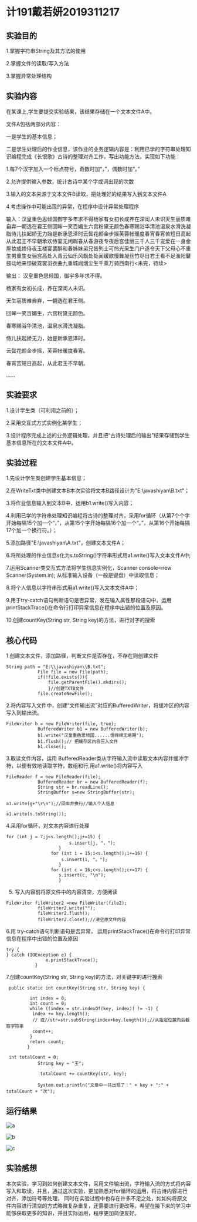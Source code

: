 # 计191戴若妍2019311217

## 实验目的

1.掌握字符串String及其方法的使用

2.掌握文件的读取/写入方法

3.掌握异常处理结构

## 实验内容

在某课上,学生要提交实验结果，该结果存储在一个文本文件A中。

文件A包括两部分内容：

一是学生的基本信息；

二是学生处理后的作业信息，该作业的业务逻辑内容是：利用已学的字符串处理知识编程完成《长恨歌》古诗的整理对齐工作，写出功能方法，实现如下功能：

1.每7个汉字加入一个标点符号，奇数时加“，”，偶数时加“。”

2.允许提供输入参数，统计古诗中某个字或词出现的次数

3.输入的文本来源于文本文件B读取，把处理好的结果写入到文本文件A

4.考虑操作中可能出现的异常，在程序中设计异常处理程序

输入：汉皇重色思倾国御宇多年求不得杨家有女初长成养在深闺人未识天生丽质难自弃一朝选在君王侧回眸一笑百媚生六宫粉黛无颜色春寒赐浴华清池温泉水滑洗凝脂侍儿扶起娇无力始是新承恩泽时云鬓花颜金步摇芙蓉帐暖度春宵春宵苦短日高起从此君王不早朝承欢侍宴无闲暇春从春游夜专夜后宫佳丽三千人三千宠爱在一身金屋妆成娇侍夜玉楼宴罢醉和春姊妹弟兄皆列士可怜光采生门户遂令天下父母心不重生男重生女骊宫高处入青云仙乐风飘处处闻缓歌慢舞凝丝竹尽日君王看不足渔阳鼙鼓动地来惊破霓裳羽衣曲九重城阙烟尘生千乘万骑西南行<未完，待续>

输出：
汉皇重色思倾国，御宇多年求不得。

杨家有女初长成，养在深闺人未识。

天生丽质难自弃，一朝选在君王侧。

回眸一笑百媚生，六宫粉黛无颜色。

春寒赐浴华清池，温泉水滑洗凝脂。

侍儿扶起娇无力，始是新承恩泽时。

云鬓花颜金步摇，芙蓉帐暖度春宵。

春宵苦短日高起，从此君王不早朝。

......

## 实验要求

1.设计学生类（可利用之前的）；

2.采用交互式方式实例化某学生；

3.设计程序完成上述的业务逻辑处理，并且把“古诗处理后的输出”结果存储到学生基本信息所在的文本文件A中。


## 实验过程

1.先设计学生类创建学生基本信息；

2.在WriteTxt类中创建文本B本次实验将文本B路径设计为"E:\\javashiyan\\B.txt"；

3.将作业信息输入到文本B中，运用b1.write()写入内容；

4.利用已学的字符串处理知识编程将古诗的整理对齐，采用for循环（从第7个个字开始每隔15个加一个“，”，从第15个字开始每隔16个加一个“。”，从第16个开始每隔17个加一个换行符。）；

5.添加路径"E:\\javashiyan\\A.txt"，创建文本文件A；

6.将所处理的作业信息s化为s.toString()字符串形式用a1.write()写入文本文件A中;

7.运用Scanner类交互式方法将学生信息实例化，Scanner console=new Scanner(System.in); 从标准输入设备（一般是键盘）中读取信息；

8.将个人信息以字符串形式用a1.write()写入文本文件A中；

9.用于try-catch语句判断语句是否异常，发在输入属性那段语句中，运用printStackTrace()在命令行打印异常信息在程序中出错的位置及原因。

10.创建countKey(String str, String key)的方法，进行对字的搜索


## 核心代码

1.创建文本文件，添加路径，判断文件是否存在，不存在则创建文件
```
String path = "E:\\javashiyan\\B.txt";
	        File file = new File(path);
	        if(!file.exists()){
	            file.getParentFile().mkdirs();          
	            }//创建TXTB文件
	        file.createNewFile();
 ```
2.将内容写入文件中，创建“文件输出流”对应的BufferedWriter，将缓冲区的内容写入到输出流。
```
FileWriter b = new FileWriter(file, true);
	        BufferedWriter b1 = new BufferedWriter(b);
	        b1.write("汉皇重色思倾国......恨绵绵无绝期");
	        b1.flush();// 把缓存区内容压入文件
	        b1.close(); 
``` 
3.取读文件内容，运用 BufferedReader类从字符输入流中读取文本内容并缓冲字符，以便有效地读取字符，数组和行,用a1.write()将内容写入
```
FileReader f = new FileReader(file);
	        BufferedReader br = new BufferedReader(f);
	        String str = br.readLine();
	        StringBuffer s=new StringBuffer(str);
```
```
a1.write(g+"\r\n");//回车并换行//输入个人信息

a1.write(s.toString());
```
4.采用for循环，对文本内容进行处理
```
for (int j = 7;j<s.length();j+=15) {
	        	        s.insert(j, "，");
	        	    }
	        	 for (int i = 15;i<s.length();i+=16) {
	                 s.insert(i, "。");
	                }
	             for (int c = 16;c<s.length();c+=17) {
	                s.insert(c, "\n");
	                }
  ```  
5.  写入内容前将原文件中的内容清空，方便阅读
```
FileWriter fileWriter2 =new FileWriter(file2);
            fileWriter2.write("");
            fileWriter2.flush();
            fileWriter2.close();//清空原文件内容
```
 6.用 try-catch语句判断语句是否异常， 运用printStackTrace()在命令行打印异常信息在程序中出错的位置及原因
 ```
 try {
 } catch (IOException e) {
	            e.printStackTrace();
	        } 
 ```
 7.创建countKey(String str, String key)的方法，对关键字的进行搜索
 ```
  public static int countKey(String str, String key) {

		  int index = 0;
		  int count = 0;
		  while ((index = str.indexOf(key, index)) != -1) {
		   index += key.length();
		   // 或//str=str.subString(index+key.length());//从指定位置向后截取字符串
		   count++;
		  }
		  return count;
		 }
```
```
 int totalCount = 0;
	        String key = "王";
	        
	         totalCount += countKey(str, key);
	        
	        System.out.println("文章中一共出现了：" + key + ":" + totalCount + "次");
```
	       
 
 ## 运行结果
 
 ![a](https://github.com/DaiRuoYan-123/Java-course4/blob/main/java12.png)
 
 ![b](https://github.com/DaiRuoYan-123/Java-course4/blob/main/java2.png)
 
 ![c](https://github.com/DaiRuoYan-123/Java-course4/blob/main/java3.png)
 
 ## 实验感想
 
 本次实验，学习到如何创建文本文件，采用文件输出流，字符输入流的方式将内容写入和取读，并且，通过这次实验，更加熟悉对for循环的运用，将古诗内容进行对齐，添加符号等处理，
同时在实验过程中也存在许多不足之处，如如何将原文件内容进行清空的方式略微复杂重复，还需要进行更改等。希望在接下来的学习中能够获取更多的知识，并且实际运用，程序更加简便友好。


